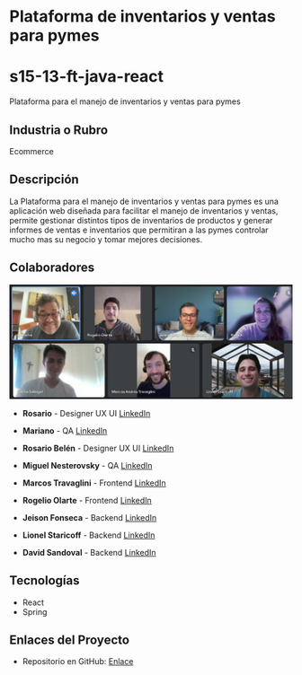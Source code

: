 # Plataforma de inventarios y ventas para pymes
# s15-13-ft-java-react
Plataforma para el manejo de inventarios y ventas para pymes

## Industria o Rubro
Ecommerce

## Descripción
La Plataforma para el manejo de inventarios y ventas para pymes es una aplicación web diseñada para facilitar el manejo de inventarios y ventas, permite gestionar distintos tipos de inventarios de productos y generar informes de ventas e inventarios que permitiran a las pymes controlar mucho mas su negocio y tomar mejores decisiones.

## Colaboradores

<img src="./proyecto/foto_equipo.jpeg">

- **Rosario** - Designer UX UI
  [LinkedIn]()
- **Mariano** - QA
  [LinkedIn]()

- **Rosario Belén** - Designer UX UI
  [LinkedIn](https://www.linkedin.com/in/rosariobelen/)

- **Miguel Nesterovsky** - QA
  [LinkedIn](https://www.linkedin.com/in/miguel-angel-nesterovsky-a-18985b237/)
- **Marcos Travaglini**  - Frontend
  [LinkedIn](https://www.linkedin.com/in/marcos-travaglini/)
- **Rogelio Olarte**  - Frontend
  [LinkedIn](https://www.linkedin.com/in/rogelio-olarte)
- **Jeison Fonseca**  - Backend
  [LinkedIn](https://www.linkedin.com/in/jeisonfonseca/)
- **Lionel Staricoff**  - Backend
  [LinkedIn](https://www.linkedin.com/in/lionel-staricoff/)
- **David Sandoval**  - Backend
  [LinkedIn]()


## Tecnologías
- React
- Spring

## Enlaces del Proyecto
- Repositorio en GitHub: [Enlace](https://github.com/No-Country/s15-13-ft-java-react)
